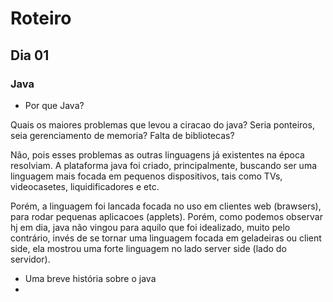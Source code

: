 # Roteiro

## Dia 01

### Java 

- Por que Java?

Quais os maiores problemas que levou a ciracao do java? Seria ponteiros, seia gerenciamento de memoria? Falta de bibliotecas? 

Não, pois esses problemas as outras linguagens já existentes na época resolviam. A plataforma java foi criado, principalmente, buscando ser uma linguagem mais focada em pequenos dispositivos, tais como TVs, videocasetes, liquidificadores e etc.

Porém, a linguagem foi lancada focada no uso em clientes web (brawsers), para rodar pequenas aplicacoes (applets). Porém, como podemos observar hj em dia, java não vingou para aquilo que foi idealizado, muito pelo contrário, invés de se tornar uma linguagem focada em geladeiras ou client side, ela mostrou uma forte linguagem no lado server side (lado do servidor).


- Uma breve história sobre o java
- 